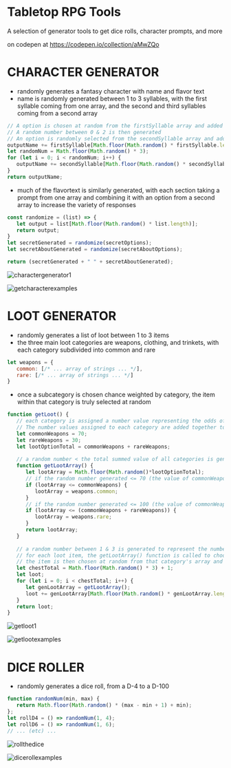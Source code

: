 # Tabletop RPG Tools
A selection of generator tools to get dice rolls, character prompts, and more

on codepen at
https://codepen.io/collection/aMwZQo

# CHARACTER GENERATOR
- randomly generates a fantasy character with name and flavor text
- name is randomly generated between 1 to 3 syllables, with the first syllable coming from one array, and the second and third syllables coming from a second array
```js
// A option is chosen at random from the firstSyllable array and added to the outputName
// A random number between 0 & 2 is then generated
// An option is randomly selected from the secondSyllable array and added to the outputName that many times
outputName += firstSyllable[Math.floor(Math.random() * firstSyllable.length)];
let randomNum = Math.floor(Math.random() * 3);
for (let i = 0; i < randomNum; i++) {     
   outputName += secondSyllable[Math.floor(Math.random() * secondSyllable.length)];
}
return outputName;  
```
- much of the flavortext is similarly generated, with each section taking a prompt from one array and combining it with an option from a second array to increase the variety of responses
```js
const randomize = (list) => {
   let output = list[Math.floor(Math.random() * list.length)];
   return output;
}
let secretGenerated = randomize(secretOptions);
let secretAboutGenerated = randomize(secretAboutOptions);

return (secretGenerated + " " + secretAboutGenerated);
```

![charactergenerator1](https://user-images.githubusercontent.com/47723396/183959861-60f3ad5e-78c6-4a69-9bd6-0f6b48bd791d.JPG)

![getcharacterexamples](https://user-images.githubusercontent.com/47723396/184031950-57362f90-cd06-4f7b-8901-2697f5d44647.png)


# LOOT GENERATOR
- randomly generates a list of loot between 1 to 3 items
- the three main loot categories are weapons, clothing, and trinkets, with each category subdivided into common and rare
```js
let weapons = {
   common: [/* ... array of strings ... */],
   rare: [/* ... array of strings ... */]
}
```
- once a subcategory is chosen chance weighted by category, the item within that category is truly selected at random
```js
function getLoot() {
   // each category is assigned a number value representing the odds of that array being selected
   // The number values assigned to each category are added together to create a total value
   let commonWeapons = 70;
   let rareWeapons = 30;
   let lootOptionTotal = commonWeapons + rareWeapons;
   
   // a random number < the total summed value of all categories is generated to select an array, which is then returned
   function getLootArray() {
      let lootArray = Math.floor(Math.random()*lootOptionTotal);
      // if the random number generated <= 70 (the value of commonWeapons), the weapons.common array is selected
      if (lootArray <= commonWeapons) { 
         lootArray = weapons.common; 
      }
      // if the random number generated <= 100 (the value of commonWeapons + rareWeapons), the weapons.rare array is selected
      if (lootArray <= (commonWeapons + rareWeapons)) {
         lootArray = weapons.rare;
      }
      return lootArray;
   }
  
   // a random number between 1 & 3 is generated to represent the number of loot items to create
   // for each loot item, the getLootArray() function is called to choose which category to select the item from
   // the item is then chosen at random from that category's array and added to 'loot'
   let chestTotal = Math.floor(Math.random() * 3) + 1;
   let loot;
   for (let i = 0; i < chestTotal; i++) {
      let genLootArray = getLootArray();
      loot += genLootArray[Math.floor(Math.random() * genLootArray.length)];
   }
   return loot;
}
```

![getloot1](https://user-images.githubusercontent.com/47723396/183961640-4c8c3757-4c7a-4fa0-979f-9b20e7a44ad8.JPG)

![getlootexamples](https://user-images.githubusercontent.com/47723396/184031964-68cc70ef-68f6-4af1-a6e6-386aa95a2582.png)


# DICE ROLLER
- randomly generates a dice roll, from a D-4 to a D-100
```js
function randomNum(min, max) {
   return Math.floor(Math.random() * (max - min + 1) + min);
};
let rollD4 = () => randomNum(1, 4);
let rollD6 = () => randomNum(1, 6);
// ... (etc) ...
```

![rollthedice](https://user-images.githubusercontent.com/47723396/183961885-4b4c7e03-98d7-424d-a849-f2f3f4598510.JPG)

![dicerollexamples](https://user-images.githubusercontent.com/47723396/184032179-18328cfa-0343-4941-8502-0554a3482346.png)





